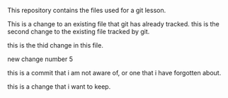 
This repository contains the files used for a git lesson. 

This is a change to an existing file that git has already tracked. 
this is the second change to the existing file tracked by git.

this is the thid change in this file.
 
 new change number 5

 this is a commit that i am not aware of, or one that i have forgotten about.

 this is a change that i want to keep.
 
 